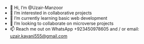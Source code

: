 - 👋 Hi, I’m @Uzair-Manzoor
- 👀 I’m interested in collaborative projects
- 🌱 I’m currently learning basic web development
- 💞️ I’m looking to collaborate on microverse projects
- 📫 Reach me out on WhatsApp +923450978605 and / or email: uzair.kayani555@gmail.com

<!---
Uzair-Manzoor/Uzair-Manzoor is a ✨ special ✨ repository because its `README.md` (this file) appears on your GitHub profile.
You can click the Preview link to take a look at your changes.
--->
